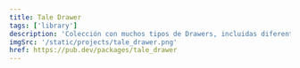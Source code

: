 ```yaml
---
title: Tale Drawer
tags: ['library']
description: 'Colección con muchos tipos de Drawers, incluidas diferentes configuraciones para tener más flexibilidad para implementar Drawers en sus aplicaciones Flutter.'
imgSrc: '/static/projects/tale_drawer.png'
href: https://pub.dev/packages/tale_drawer
---
```

